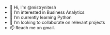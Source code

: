 - 👋 Hi, I’m @mistrynitesh
- 👀 I’m interested in Business Analytics
- 🌱 I’m currently learning Python
- 💞️ I’m looking to collaborate on relevant projects
- 📫 Reach me on gmail.

<!---
mistrynitesh/mistrynitesh is a ✨ special ✨ repository because its `README.md` (this file) appears on your GitHub profile.
You can click the Preview link to take a look at your changes.
--->
